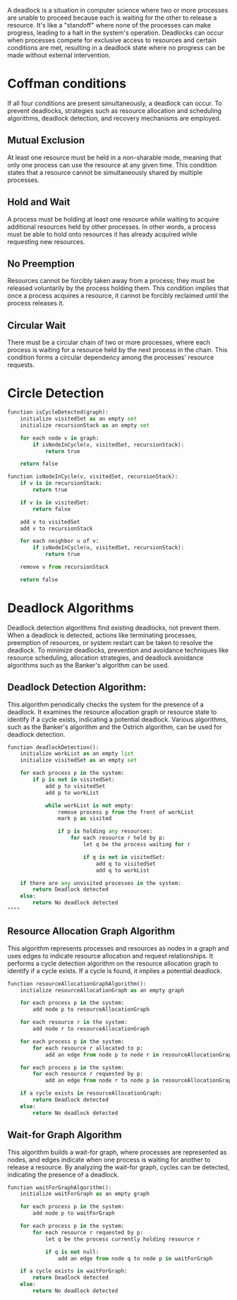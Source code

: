 A deadlock is a situation in computer science where two or more processes are unable to proceed because each is waiting for the other to release a resource. It's like a "standoff" where none of the processes can make progress, leading to a halt in the system's operation. Deadlocks can occur when processes compete for exclusive access to resources and certain conditions are met, resulting in a deadlock state where no progress can be made without external intervention.

# Coffman conditions
If all four conditions are present simultaneously, a deadlock can occur. To prevent deadlocks, strategies such as resource allocation and scheduling algorithms, deadlock detection, and recovery mechanisms are employed.

## Mutual Exclusion
At least one resource must be held in a non-sharable mode, meaning that only one process can use the resource at any given time. This condition states that a resource cannot be simultaneously shared by multiple processes.

## Hold and Wait
A process must be holding at least one resource while waiting to acquire additional resources held by other processes. In other words, a process must be able to hold onto resources it has already acquired while requesting new resources.

## No Preemption
Resources cannot be forcibly taken away from a process; they must be released voluntarily by the process holding them. This condition implies that once a process acquires a resource, it cannot be forcibly reclaimed until the process releases it.

## Circular Wait

There must be a circular chain of two or more processes, where each process is waiting for a resource held by the next process in the chain. This condition forms a circular dependency among the processes' resource requests.

# Circle Detection

```py
function isCycleDetected(graph):
    initialize visitedSet as an empty set
    initialize recursionStack as an empty set

    for each node v in graph:
        if isNodeInCycle(v, visitedSet, recursionStack):
            return true

    return false

function isNodeInCycle(v, visitedSet, recursionStack):
    if v is in recursionStack:
        return true

    if v is in visitedSet:
        return false

    add v to visitedSet
    add v to recursionStack

    for each neighbor u of v:
        if isNodeInCycle(u, visitedSet, recursionStack):
            return true

    remove v from recursionStack

    return false
```

# Deadlock Algorithms

Deadlock detection algorithms find existing deadlocks, not prevent them. When a deadlock is detected, actions like terminating processes, preemption of resources, or system restart can be taken to resolve the deadlock. To minimize deadlocks, prevention and avoidance techniques like resource scheduling, allocation strategies, and deadlock avoidance algorithms such as the Banker's algorithm can be used.

## Deadlock Detection Algorithm:
This algorithm periodically checks the system for the presence of a deadlock. It examines the resource allocation graph or resource state to identify if a cycle exists, indicating a potential deadlock. Various algorithms, such as the Banker's algorithm and the Ostrich algorithm, can be used for deadlock detection.

```py
function deadlockDetection():
    initialize workList as an empty list
    initialize visitedSet as an empty set

    for each process p in the system:
        if p is not in visitedSet:
            add p to visitedSet
            add p to workList

            while workList is not empty:
                remove process p from the front of workList
                mark p as visited

                if p is holding any resources:
                    for each resource r held by p:
                        let q be the process waiting for r

                        if q is not in visitedSet:
                            add q to visitedSet
                            add q to workList

    if there are any unvisited processes in the system:
        return Deadlock detected
    else:
        return No deadlock detected
****
```

## Resource Allocation Graph Algorithm
This algorithm represents processes and resources as nodes in a graph and uses edges to indicate resource allocation and request relationships. It performs a cycle detection algorithm on the resource allocation graph to identify if a cycle exists. If a cycle is found, it implies a potential deadlock.

```py
function resourceAllocationGraphAlgorithm():
    initialize resourceAllocationGraph as an empty graph

    for each process p in the system:
        add node p to resourceAllocationGraph

    for each resource r in the system:
        add node r to resourceAllocationGraph

    for each process p in the system:
        for each resource r allocated to p:
            add an edge from node p to node r in resourceAllocationGraph

    for each process p in the system:
        for each resource r requested by p:
            add an edge from node r to node p in resourceAllocationGraph

    if a cycle exists in resourceAllocationGraph:
        return Deadlock detected
    else:
        return No deadlock detected

```

## Wait-for Graph Algorithm
This algorithm builds a wait-for graph, where processes are represented as nodes, and edges indicate when one process is waiting for another to release a resource. By analyzing the wait-for graph, cycles can be detected, indicating the presence of a deadlock.

```py
function waitForGraphAlgorithm():
    initialize waitForGraph as an empty graph

    for each process p in the system:
        add node p to waitForGraph

    for each process p in the system:
        for each resource r requested by p:
            let q be the process currently holding resource r

            if q is not null:
                add an edge from node q to node p in waitForGraph

    if a cycle exists in waitForGraph:
        return Deadlock detected
    else:
        return No deadlock detected

```
